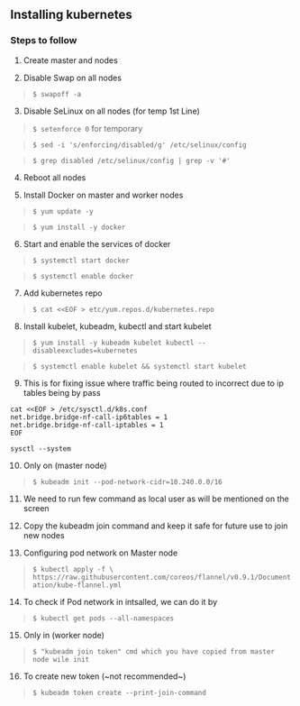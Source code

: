 ## Installing kubernetes 

### Steps to follow
 1. Create master and nodes
 
 2. Disable Swap on all nodes
  
 > `$ swapoff -a`
 
 3. Disable SeLinux on all nodes (for temp 1st Line)
  
 > `$ setenforce 0` for temporary
 
 > `$ sed -i 's/enforcing/disabled/g' /etc/selinux/config`
 
 > `$ grep disabled /etc/selinux/config | grep -v '#' `
 
 4. Reboot all nodes
 
 5. Install Docker on master and worker nodes
 
 > `$ yum update -y`
 
 > `$ yum install -y docker`
 
 6. Start and enable the services of docker
 
 > `$ systemctl start docker `
 
 > `$ systemctl enable docker `
 
 7. Add kubernetes repo
 
 > `$ cat <<EOF > etc/yum.repos.d/kubernetes.repo`
 
 8. Install kubelet, kubeadm, kubectl and start kubelet
 
 > `$ yum install -y kubeadm kubelet kubectl --disableexcludes=kubernetes`
 
 > `$ systemctl enable kubelet && systemctl start kubelet`
 
 9. This is for fixing issue where traffic being routed to incorrect due to ip tables being by pass
  ```
  cat <<EOF > /etc/sysctl.d/k8s.conf
  net.bridge.bridge-nf-call-ip6tables = 1
  net.bridge.bridge-nf-call-iptables = 1
  EOF
  
  sysctl --system
 ```
 
 10. Only on (master node)
 
 >`$ kubeadm init --pod-network-cidr=10.240.0.0/16`
 
 11. We need to run few command as local user as will be mentioned on the screen
 
 12. Copy the kubeadm join command and keep it safe for future use to join new nodes
 
 
13. Configuring pod network on Master node
 
 > `$ kubectl apply -f \ https://raw.githubusercontent.com/coreos/flannel/v0.9.1/Documentation/kube-flannel.yml`
 
14. To check if Pod network in intsalled, we can do it by
 
 > `$ kubectl get pods --all-namespaces`
 
15. Only in (worker node)
 
 > `$ "kubeadm join token" cmd which you have copied from master node wile init`
 
16. To create new token (~not recommended~)

> `$ kubeadm token create --print-join-command`
